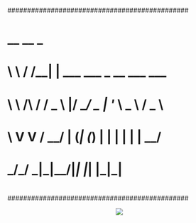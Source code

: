 ##############################################
# __        __   _                           #  
# \ \      / /__| | ___ ___  _ __ ___   ___  #
#  \ \ /\ / / _ \ |/ __/ _ \| '_ \ _ \ / _ \ # 
#   \ V  V /  __/ | (_| (_) | | | | | |  __/ # 
#    \_/\_/ \___|_|\___\___/|_| |_| |_|\___| # 
#                                            #
##############################################
            
<p align="center"><img align="center" src="https://komarev.com/ghpvc/?username=BF-DS&style=for-the-badge&abbreviated=true&color=blue" /></p> 

<!--
![](https://komarev.com/ghpvc/?username=BF-DS&style=for-the-badge&abbreviated=true&color=blue)

**BF-DS/BF-DS** is a ✨ _special_ ✨ repository because its `README.md` (this file) appears on your GitHub profile.

Here are some ideas to get you started:

- 🔭 I’m currently working on ...
- 🌱 I’m currently learning ...
- 👯 I’m looking to collaborate on ...
- 🤔 I’m looking for help with ...
- 💬 Ask me about ...
- 📫 How to reach me: ...
- 😄 Pronouns: ...
- ⚡ Fun fact: ...
-->
